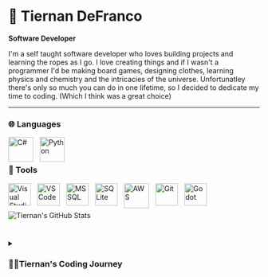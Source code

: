 # 📱 Tiernan DeFranco

**Software Developer**

I'm a self taught software developer who loves building projects and learning the ropes as I go.
I love creating things and if I wasn't a programmer I'd be making board games, designing clothes, learning physics and chemistry and the intricacies of the universe.
Unfortunatley there's only so much you can do in one lifetime, so I decided to dedicate my time to coding. (Which I think was a great choice)

---

### 🌐 Languages

<img align="left" alt="C#" width="50px" style="padding-right:10px;" src="https://cdn.jsdelivr.net/gh/devicons/devicon/icons/csharp/csharp-original.svg"/>
<img align="left" alt="Python" width="50px" style="padding-right:10px;" src="https://cdn.jsdelivr.net/gh/devicons/devicon/icons/python/python-original.svg" />

<br />

#

### 🧰 Tools
<img align="left" alt="Visual Studio" width="45px" style="padding-right:10px;" src="https://cdn.jsdelivr.net/gh/devicons/devicon/icons/visualstudio/visualstudio-plain.svg" />
<img align="left" alt="VS Code" width="45px" style="padding-right:10px;" img src="https://cdn.jsdelivr.net/gh/devicons/devicon/icons/vscode/vscode-original.svg" />   

<img align="left" alt="MSSQL" width="45px" style="padding-right:10px;" src="https://cdn.jsdelivr.net/gh/devicons/devicon/icons/microsoftsqlserver/microsoftsqlserver-plain-wordmark.svg" />
<img align="left" alt="SQLite" width="45px" style="padding-right:10px;" src="https://cdn.jsdelivr.net/gh/devicons/devicon/icons/sqlite/sqlite-original-wordmark.svg" />
<img align="left" alt="AWS" width="50px" style="padding-right:10px;" src="https://cdn.jsdelivr.net/gh/devicons/devicon/icons/amazonwebservices/amazonwebservices-plain-wordmark.svg" />      
<img align="left" alt="Git" width="45px" style="padding-right:10px;" src="https://cdn.jsdelivr.net/gh/devicons/devicon/icons/git/git-plain-wordmark.svg" />      
<img align="left" alt="Godot" width="45px" style="padding-right:10px;" src="https://cdn.jsdelivr.net/gh/devicons/devicon/icons/godot/godot-original.svg" />

<br />

#

![Tiernan's GitHub Stats](https://github-readme-stats.vercel.app/api?username=TiernanDeFranco&show_icons=true&theme=prussian)
<br />

#

<details>
  <summary><h3>👨‍💻Tiernan's Coding Journey</summary>
   I originally started my coding journey at age 9 with GameMaker 7 and drag-and-drop programming. It was so fun creating little games and I knew even if it wasn't specifically game dev, I wanted to do something in this field.
   <br />
<br />
   Fast forward to highscool and I use GameMaker Studio 2 and GML (GameMaker Language) to develop some fun little projects, including my chemistry final project which my teacher was amazed by.
   In my senior year of highschool, I took a Computer Science Principles class where we used MIT App Inventor, VexCode, and Python (in VSCode).
   It was at this point I knew I was going to make this a career and upon graduation in May I began researching and learning languages. I started with Python trying to piggyback off of what I had learned in the class but I realized I didn't know the practical use application.
   After months of learning I suddenly had the urge to make a mobile app. Why? Because MyFitnessPal started charging their premium subscription to use the barcode scanner and view macro goals, so like any reasonable person I sought to develop my own free alternative instead of just downloading a different app.
   That led me down the .NET MAUI and C# path, which got me into doing frontend in MAUI and my backend api in ASP.NET Core, and my database in MS SQL Server. I have since migrated my progress from .NET MAUI to Uno Platform as it allows more flexibility for what I want to do with the app.

   <br />
    <br />
   Upon completion of my app (HealthMode), I will go into the world of freelancing, building up my skills, portfolio, and experience and hopefully find some jobs out on the west coast as it is a dream of mine to move to Las Vegas!
    
</details>


          
          

          

          
